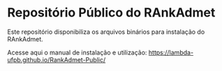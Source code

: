 # Repositório Público do RAnkAdmet

Este repositório disponibiliza os arquivos binários para instalação do RAnkAdmet.

Acesse aqui o manual de instalação e utilização: https://lambda-ufpb.github.io/RankAdmet-Public/
